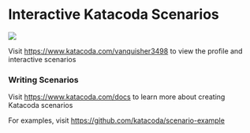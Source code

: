 # Interactive Katacoda Scenarios

[![](http://shields.katacoda.com/katacoda/vanquisher3498/count.svg)](https://www.katacoda.com/vanquisher3498 "Get your profile on Katacoda.com")

Visit https://www.katacoda.com/vanquisher3498 to view the profile and interactive scenarios

### Writing Scenarios
Visit https://www.katacoda.com/docs to learn more about creating Katacoda scenarios

For examples, visit https://github.com/katacoda/scenario-example
